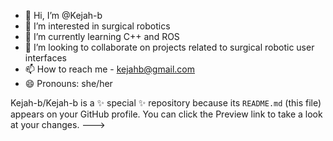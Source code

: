 - 👋 Hi, I’m @Kejah-b
- 👀 I’m interested in surgical robotics
- 🌱 I’m currently learning C++ and ROS
- 💞️ I’m looking to collaborate on projects related to surgical robotic user interfaces
- 📫 How to reach me - kejahb@gmail.com
- 😄 Pronouns: she/her


Kejah-b/Kejah-b is a ✨ special ✨ repository because its `README.md` (this file) appears on your GitHub profile.
You can click the Preview link to take a look at your changes.
--->
